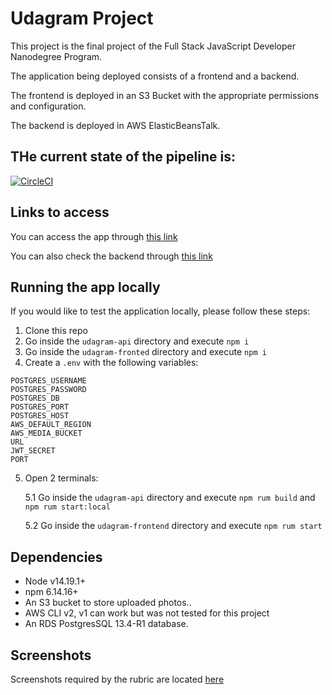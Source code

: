 # Udagram Project

This project is the final project of the Full Stack JavaScript Developer Nanodegree Program.

The application being deployed consists of a frontend and a backend.

The frontend is deployed in an S3 Bucket with the appropriate permissions and configuration.

The backend is deployed in AWS ElasticBeansTalk.

## THe current state of the pipeline is:

[![CircleCI](https://circleci.com/gh/frivas/final-project-udacity/tree/main.svg?style=svg)](https://circleci.com/gh/frivas/final-project-udacity/tree/main)

## Links to access

You can access the app through [this link](http://udagram-final-project.s3-website-eu-west-1.amazonaws.com)

You can also check the backend through [this link](http://udagramapi-env.eba-7tzfchpa.eu-west-1.elasticbeanstalk.com)

## Running the app locally

If you would like to test the application locally, please follow these steps:

1. Clone this repo
2. Go inside the `udagram-api` directory and execute `npm i`
3. Go inside the `udagram-fronted` directory and execute `npm i`
4. Create a `.env` with the following variables:

```
POSTGRES_USERNAME
POSTGRES_PASSWORD
POSTGRES_DB
POSTGRES_PORT
POSTGRES_HOST
AWS_DEFAULT_REGION
AWS_MEDIA_BUCKET
URL
JWT_SECRET
PORT
```

5. Open 2 terminals:

    5.1 Go inside the `udagram-api` directory and execute `npm rum build` and `npm rum start:local`

    5.2 Go inside the `udagram-frontend` directory and execute `npm rum start`

## Dependencies

-   Node v14.19.1+
-   npm 6.14.16+
-   An S3 bucket to store uploaded photos..
-   AWS CLI v2, v1 can work but was not tested for this project
-   An RDS PostgresSQL 13.4-R1 database.

## Screenshots

Screenshots required by the rubric are located [here](screenshots)
